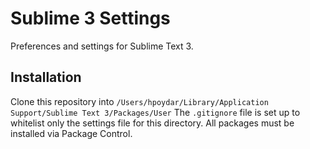 # Sublime 3 Settings

Preferences and settings for Sublime Text 3.

## Installation

Clone this repository into `/Users/hpoydar/Library/Application Support/Sublime Text 3/Packages/User`
The `.gitignore` file is set up to whitelist only the settings file for this directory.
All packages must be installed via Package Control.
